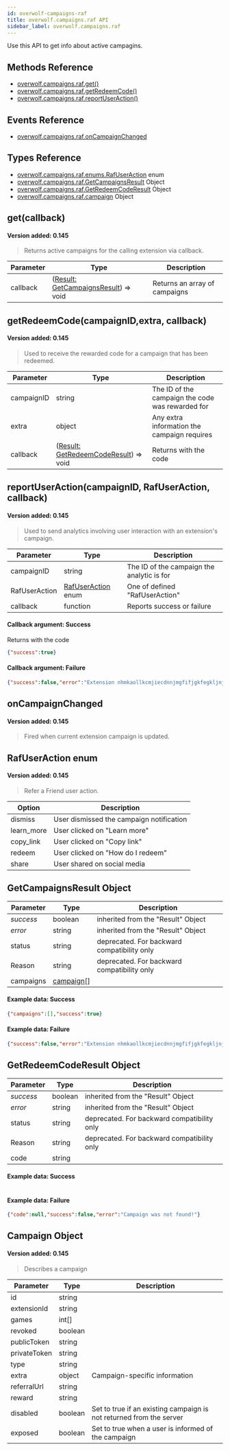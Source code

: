```yaml
---
id: overwolf-campaigns-raf
title: overwolf.campaigns.raf API
sidebar_label: overwolf.campaigns.raf
---
```


Use this API to get info about active campagins.

## Methods Reference

* [overwolf.campaigns.raf.get()](#getcallback)
* [overwolf.campaigns.raf.getRedeemCode()](#getredeemcodecampaignid-extra-callback)
* [overwolf.campaigns.raf.reportUserAction()](#reportuseractioncampaignid-erafuseraction-callback)

## Events Reference

* [overwolf.campaigns.raf.onCampaignChanged](#oncampaignchanged)

## Types Reference

* [overwolf.campaigns.raf.enums.RafUserAction](#rafuseraction-enum) enum
* [overwolf.campaigns.raf.GetCampaignsResult](#getcampaignsresult-object) Object
* [overwolf.campaigns.raf.GetRedeemCodeResult](#getredeemcoderesult-object) Object
* [overwolf.campaigns.raf.campaign](#campaign-object) Object

## get(callback)
#### Version added: 0.145

> Returns active campaigns for the calling extension via callback.

Parameter | Type                  | Description                                                             |
--------- | ----------------------| ----------------------------------------------------------------------- |
callback  | ([Result: GetCampaignsResult](#getcampaignsresult-object)) => void  | Returns an array of campaigns   |


## getRedeemCode(campaignID,extra, callback)
#### Version added: 0.145

> Used to receive the rewarded code for a campaign that has been redeemed.

Parameter  | Type                  | Description                                                             |
---------- | ----------------------| ----------------------------------------------------------------------- |
campaignID | string                | The ID of the campaign the code was rewarded for                        |
extra      | object                | Any extra information the campaign requires                             |
callback   | ([Result: GetRedeemCodeResult](#getredeemcoderesult-object)) => void   | Returns with the code                                                   |


## reportUserAction(campaignID, RafUserAction, callback)
#### Version added: 0.145

> Used to send analytics involving user interaction with an extension's campaign.

Parameter     | Type                  | Description                                                             |
------------- | ----------------------| ----------------------------------------------------------------------- |
campaignID    | string                | The ID of the campaign the analytic is for                              |
RafUserAction | [RafUserAction](#rafuseraction-enum) enum    | One of defined   "RafUserAction"                 |
callback      | function              | Reports success or failure                                              |

#### Callback argument: Success

Returns with the code

```json
{"success":true}

```

#### Callback argument: Failure

```json
{"success":false,"error":"Extension nhmkaollkcmjiecdnnjmgfifjgkfegkljnjjbipp does not have a valid campaign"}
```

## onCampaignChanged

#### Version added: 0.145

> Fired when current extension campaign is updated.

## RafUserAction enum
#### Version added: 0.145

> Refer a Friend user action.

Option     | Description                               |
-----------| ------------------------------------------|
dismiss    | User dismissed the campaign notification  |
learn_more |  User clicked on "Learn more"             |
copy_link  |  User clicked on "Copy link"              |
redeem     | User clicked on "How do I redeem"         |
share      | User shared on social media               |

## GetCampaignsResult Object

Parameter          | Type                            | Description                                       |
-------------------| --------------------------------| ------------------------------------------------- |
*success*          | boolean                         | inherited from the "Result" Object                |
*error*            | string                          | inherited from the "Result" Object                |
status             | string                          | deprecated. For backward compatibility only       |
Reason             | string                          | deprecated. For backward compatibility only       |   
campaigns          | [campaign](#campaign-object)[]  |                                                   |   

#### Example data: Success

```json
{"campaigns":[],"success":true}
```

#### Example data: Failure

```json
{"success":false,"error":"Extension nhmkaollkcmjiecdnnjmgfifjgkfegkljnjjbipp does not have a valid campaign"}
```

## GetRedeemCodeResult Object

Parameter          | Type                            | Description                                       |
-------------------| --------------------------------| ------------------------------------------------- |
*success*          | boolean                         | inherited from the "Result" Object                |
*error*            | string                          | inherited from the "Result" Object                |
status             | string                          | deprecated. For backward compatibility only       |
Reason             | string                          | deprecated. For backward compatibility only       |   
code               | string                          |                                                   |   

#### Example data: Success

```json
```

#### Example data: Failure

```json
{"code":null,"success":false,"error":"Campaign was not found!"}

```

## Campaign Object
#### Version added: 0.145

> Describes a campaign

Parameter        | Type                          | Description                       |
---------------- | ------------------------------| --------------------------------- |
id               | string                        |                                   |
extensionId      | string                        |                                   |
games            | int[]                         |                                   |
revoked          | boolean                       |                                   |
publicToken      | string                        |                                   |
privateToken     | string                        |                                   |
type             | string                        |                                   |
extra            | object                        | Campaign-specific information     |
referralUrl      | string                        |                                   |
reward           | string                        |                                   |
disabled         | boolean                       | Set to true if an existing campaign is not returned from the server |
exposed          | boolean                       | Set to true when a user is informed of the campaign                 |
